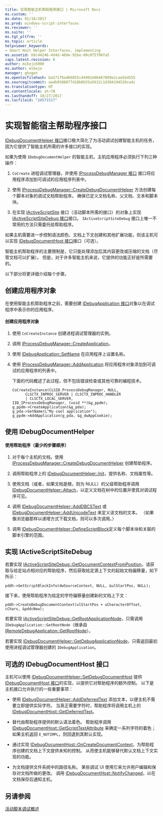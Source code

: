 ```yaml
---
title: 实现智能主机帮助程序接口 | Microsoft Docs
ms.custom: ''
ms.date: 01/18/2017
ms.prod: windows-script-interfaces
ms.reviewer: ''
ms.suite: ''
ms.tgt_pltfrm: ''
ms.topic: article
helpviewer_keywords:
- Smart Host Helper Interfaces, implementing
ms.assetid: b9c44246-4d4d-469e-91be-00c8f5796fa5
caps.latest.revision: 8
author: mikejo5000
ms.author: mikejo
manager: ghogen
ms.openlocfilehash: ba571f6ad66855c44902e06467889e2cae5b4555
ms.sourcegitcommit: aadb9588877418b8b55a5612c1d3842d4520ca4c
ms.translationtype: HT
ms.contentlocale: zh-CN
ms.lasthandoff: 10/27/2017
ms.locfileid: "24571517"
---
```

# <a name="implementing-smart-host-helper-interfaces"></a>实现智能宿主帮助程序接口
[IDebugDocumentHelper 接口](../winscript/reference/idebugdocumenthelper-interface.md)接口极大简化了为活动调试创建智能主机的任务，因为它提供了智能主机所需的许多接口的实现。  
  
 如果为使用 `IDebugDocumentHelper` 的智能主机，主机应用程序必须执行下列三种操作：  
  
1.  `CoCreate` 进程调试管理器，并使用 [IProcessDebugManager 接口](../winscript/reference/iprocessdebugmanager-interface.md) 接口将应用程序添加到可调试的应用程序列表中。  
  
2.  使用 [IProcessDebugManager::CreateDebugDocumentHelper](../winscript/reference/iprocessdebugmanager-createdebugdocumenthelper.md) 方法创建每个脚本对象的调试文档帮助程序。 确保已定义文档名称、父文档、文本和脚本块。  
  
3.  在实现 [IActiveScriptSite](../winscript/reference/iactivescriptsite.md) 接口（活动脚本所需的接口）的对象上实现 [IActiveScriptSiteDebug 接口](../winscript/reference/iactivescriptsitedebug-interface.md)接口。 `IActiveScriptSiteDebug` 接口上唯一不常用的方法只需委托给帮助程序。  
  
 如果主机需要进一步控制语法颜色、文档上下文创建和其他扩展功能，则该主机可以实现 [IDebugDocumentHost 接口](../winscript/reference/idebugdocumenthost-interface.md)接口（可选）。  
  
 智能主机帮助程序的主要限制是，它只能处理添加后其内容更改或压缩的文档（尽管文档可以扩展）。 但是，对于许多智能主机来说，它提供的功能正好是所需要的。  
  
 以下部分将更详细介绍每个步骤。  
  
## <a name="create-an-application-object"></a>创建应用程序对象  
 在使用智能主机帮助程序之前，需要创建 [IDebugApplication 接口](../winscript/reference/idebugapplication-interface.md)对象以在调试程序中表示你的应用程序。  
  
#### <a name="to-create-an-application-object"></a>创建应用程序对象  
  
1.  使用 `CoCreateInstance` 创建进程调试管理器的实例。  
  
2.  调用 [IProcessDebugManager::CreateApplication](../winscript/reference/iprocessdebugmanager-createapplication.md)。  
  
3.  使用 [IDebugApplication::SetName](../winscript/reference/idebugapplication-setname.md) 在应用程序上设置名称。  
  
4.  使用 [IProcessDebugManager::AddApplication](../winscript/reference/iprocessdebugmanager-addapplication.md) 将应用程序对象添加到可调试的应用程序的列表中。  
  
     下面的代码概述了此过程，但不包括错误检查或其他可靠的编程技术。  
  
    ```  
    CoCreateInstance(CLSID_ProcessDebugManager, NULL,  
          CLSCTX_INPROC_SERVER | CLSCTX_INPROC_HANDLER  
          | CLSCTX_LOCAL_SERVER,  
    IID_IProcessDebugManager, (void **)&g_ppdm);  
    g_ppdm->CreateApplication(&g_pda);  
    g_pda->SetName(L"My cool application");  
    g_ppdm->AddApplication(g_pda, &g_dwAppCookie);  
    ```  
  
## <a name="using-idebugdocumenthelper"></a>使用 IDebugDocumentHelper  
  
#### <a name="to-use-the-helper-minimal-sequence-of-steps"></a>使用帮助程序（最少的步骤顺序）  
  
1.  对于每个主机的文档，使用 [IProcessDebugManager::CreateDebugDocumentHelper](../winscript/reference/iprocessdebugmanager-createdebugdocumenthelper.md) 创建帮助程序。  
  
2.  调用帮助程序上的 [IDebugDocumentHelper::Init](../winscript/reference/idebugdocumenthelper-init.md)，提供名称、文档属性等。  
  
3.  使用文档（或者，如果文档是根，则为 NULL）的父级帮助程序调用 [IDebugDocumentHelper::Attach](../winscript/reference/idebugdocumenthelper-attach.md)，以定义文档在树中的位置并使其对调试程序可见。  
  
4.  调用 [IDebugDocumentHelper::AddDBCSText](../winscript/reference/idebugdocumenthelper-adddbcstext.md) 或 [IDebugDocumentHelper::AddUnicodeText](../winscript/reference/idebugdocumenthelper-addunicodetext.md) 来定义该文档的文本。 （如果像浏览器那样以递增方式下载文档，则可以多次调用。）  
  
5.  调用 [IDebugDocumentHelper::DefineScriptBlock](../winscript/reference/idebugdocumenthelper-definescriptblock.md)定义每个脚本块和关联的脚本引擎的范围。  
  
## <a name="implementing-iactivescriptsitedebug"></a>实现 IActiveScriptSiteDebug  
 若要实现 [IActiveScriptSiteDebug::GetDocumentContextFromPosition](../winscript/reference/iactivescriptsitedebug-getdocumentcontextfromposition.md)，请获取与给定站点相对应的帮助程序，然后获取给定源上下文的起始文档偏移量，如下所示：  
  
```  
pddh->GetScriptBlockInfo(dwSourceContext, NULL, &ulStartPos, NULL);  
```  
  
 接下来，使用帮助程序为给定的字符偏移量创建新的文档上下文：  
  
```  
pddh->CreateDebugDocumentContext(ulStartPos + uCharacterOffset, cChars, &pddcNew);  
```  
  
 若要实现 [IActiveScriptSiteDebug::GetRootApplicationNode](../winscript/reference/iactivescriptsitedebug-getrootapplicationnode.md)，只需调用 `IDebugApplication::GetRootNode`（继承自 [IRemoteDebugApplication::GetRootNode](../winscript/reference/iremotedebugapplication-getrootnode.md)）。  
  
 若要实现 [IDebugDocumentHelper::GetDebugApplicationNode](../winscript/reference/idebugdocumenthelper-getdebugapplicationnode.md)，只需返回最初使用进程调试管理器创建的 `IDebugApplication`。  
  
## <a name="the-optional-idebugdocumenthost-interface"></a>可选的 IDebugDocumentHost 接口  
 主机可以使用 [IDebugDocumentHelper::SetDebugDocumentHost](../winscript/reference/idebugdocumenthelper-setdebugdocumenthost.md) 提供 [IDebugDocumentHost 接口](../winscript/reference/idebugdocumenthost-interface.md)的实现，以提供它对帮助程序的额外控制。 以下是主机接口允许执行的一些重要事项：  
  
-   使用 [IDebugDocumentHelper::AddDeferredText](../winscript/reference/idebugdocumenthelper-adddeferredtext.md) 添加文本，以便主机不需要立即提供实际字符。 当真正需要字符时，帮助程序将调用主机上的 [IDebugDocumentHost::GetDeferredText](../winscript/reference/idebugdocumenthost-getdeferredtext.md)。  
  
-   替代由帮助程序提供的默认语法着色。 帮助程序调用 [IDebugDocumentHost::GetScriptTextAttribute](../winscript/reference/idebugdocumenthost-getscripttextattributes.md) 来确定一系列字符的着色；如果主机返回 `E_NOTIMPL`，则回退到其默认实现。  
  
-   通过实现 [IDebugDocumentHost::OnCreateDocumentContext](../winscript/reference/idebugdocumenthost-oncreatedocumentcontext.md)，为帮助程序创建的文档上下文提供未知的控制。 从而使主机能够替代默认文档上下文实现的功能。  
  
-   为文档提供文件系统中的路径名称。 某些调试 UI 使用它来允许用户编辑和保存对文档所做的更改。 调用 [IDebugDocumentHost::NotifyChanged](../winscript/reference/idebugdocumenthost-notifychanged.md)，以在文档保存后通知主机。  
  
## <a name="see-also"></a>另请参阅  
 [活动脚本调试概述](../winscript/active-script-debugging-overview.md)